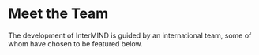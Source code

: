 <script setup>
import { VPTeamMembers } from 'vitepress/theme'
import { Icon } from "@iconify/vue";
import claudeSvg from '/svg/claude.svg?raw'
import openAiSvg from '/svg/open-ai.svg?raw'
// import spinerSvg from '/svg/svg-spinners:bouncing-ball-4.svg?raw'

const members = [
	{
    avatar: 'https://www.github.com/jilarganti.png',
    name: 'Jil Arganti',
    title: 'Mind core team',
    links: [
			{ icon: 'github', link: 'https://github.com/jilarganti' },
			{ icon: 'linkedin', link: 'https://www.linkedin.com/in/aleksey-korolev/' }
    ]
	},
	{
		avatar: '/favicon.svg',
		name: 'Alexander',
		title: 'Mind core team',
		links: [
			{ icon: 'gitlab', link: 'https://gitlab.com/alexander.strikhalev' },
		]
	},
	{
    avatar: '/svg/svg-spinners:bouncing-ball-4.svg',
    name: 'Claude',
    title: 'AI agents',
    links: [
			{
        icon: { svg: claudeSvg },
        link: 'https://www.anthropic.com/solutions/agents',
				ariaLabel: 'Claude AI agents'
      }
    ]
	},
	// {
  //   avatar: '/svg/svg-spinners:bouncing-ball-3.75.svg',
  //   name: 'OpenAI',
  //   title: 'AI agents',
  //   links: [
	// 		{
  //       icon: { svg: openAiSvg },
  //       link: 'https://www.anthropic.com/solutions/agents',
	// 			ariaLabel: 'OpenAI AI agents'
  //     }
  //   ]
	// },
	// {
  //   avatar: '/svg/svg-spinners:bouncing-ball-3.5.svg',
  //   name: 'Gemini',
  //   title: 'AI agents',
  //   links: [
	// 		{
  //       icon: { svg: spinerSvg },
  //       link: 'https://www.anthropic.com/solutions/agents',
	// 			ariaLabel: 'OpenAI AI agents'
  //     }
  //   ]
	// },
]
</script>

# Meet the Team

The development of InterMIND is guided by an international team, some of whom have chosen to be featured below.

<VPTeamMembers size="small" :members />
